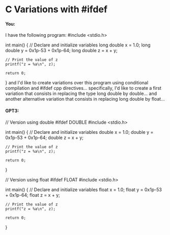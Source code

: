 # C Variations with #ifdef

#### You:
I have the following program:
#include <stdio.h>

int main() {
    // Declare and initialize variables
    long double x = 1.0;
    long double y = 0x1p-53 + 0x1p-64;
    long double z = x + y;

    // Print the value of z
    printf("z = %a\n", z);

    return 0;
} and I'd like to create variations over this program using conditional compilation and #ifdef cpp directives... specifically, I'd like to create a first variation that consists in replacing the type long double by double... and another alternative variation that consists in replacing long double by float...

#### GPT3:
// Version using double
#ifdef DOUBLE
#include <stdio.h>

int main() {
    // Declare and initialize variables
    double x = 1.0;
    double y = 0x1p-53 + 0x1p-64;
    double z = x + y;

    // Print the value of z
    printf("z = %a\n", z);

    return 0;
}

// Version using float
#ifdef FLOAT
#include <stdio.h>

int main() {
    // Declare and initialize variables
    float x = 1.0;
    float y = 0x1p-53 + 0x1p-64;
    float z = x + y;

    // Print the value of z
    printf("z = %a\n", z);

    return 0;
}

